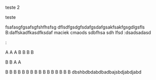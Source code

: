 teste 2

teste


fsafasgfgsafsgfshfhsfsg
dflsdfgsdgfsdafgsdafgsakfsakfgsgdlgsfls
B:daffskadfkasdfksdaf maciek cmaods sdbfhsa sdh lfsd :dsadsadasd


:

A
A
A
B
B
B
B

B
B
A
A

B
B
B
B
B
B
B
B
B
B
B
B
B
B
B
B
dbshbdbdabdbadbajsbdjabdjabd
